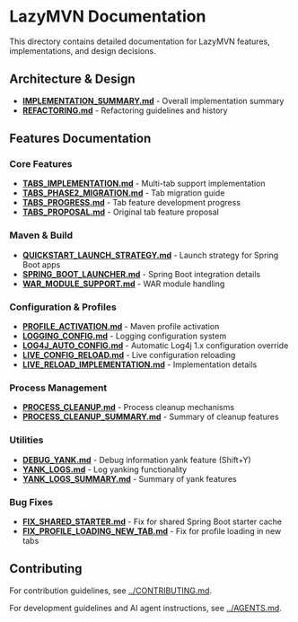 # LazyMVN Documentation

This directory contains detailed documentation for LazyMVN features, implementations, and design decisions.

## Architecture & Design

- **[IMPLEMENTATION_SUMMARY.md](IMPLEMENTATION_SUMMARY.md)** - Overall implementation summary
- **[REFACTORING.md](REFACTORING.md)** - Refactoring guidelines and history

## Features Documentation

### Core Features
- **[TABS_IMPLEMENTATION.md](TABS_IMPLEMENTATION.md)** - Multi-tab support implementation
- **[TABS_PHASE2_MIGRATION.md](TABS_PHASE2_MIGRATION.md)** - Tab migration guide
- **[TABS_PROGRESS.md](TABS_PROGRESS.md)** - Tab feature development progress
- **[TABS_PROPOSAL.md](TABS_PROPOSAL.md)** - Original tab feature proposal

### Maven & Build
- **[QUICKSTART_LAUNCH_STRATEGY.md](QUICKSTART_LAUNCH_STRATEGY.md)** - Launch strategy for Spring Boot apps
- **[SPRING_BOOT_LAUNCHER.md](SPRING_BOOT_LAUNCHER.md)** - Spring Boot integration details
- **[WAR_MODULE_SUPPORT.md](WAR_MODULE_SUPPORT.md)** - WAR module handling

### Configuration & Profiles
- **[PROFILE_ACTIVATION.md](PROFILE_ACTIVATION.md)** - Maven profile activation
- **[LOGGING_CONFIG.md](LOGGING_CONFIG.md)** - Logging configuration system
- **[LOG4J_AUTO_CONFIG.md](LOG4J_AUTO_CONFIG.md)** - Automatic Log4j 1.x configuration override
- **[LIVE_CONFIG_RELOAD.md](LIVE_CONFIG_RELOAD.md)** - Live configuration reloading
- **[LIVE_RELOAD_IMPLEMENTATION.md](LIVE_RELOAD_IMPLEMENTATION.md)** - Implementation details

### Process Management
- **[PROCESS_CLEANUP.md](PROCESS_CLEANUP.md)** - Process cleanup mechanisms
- **[PROCESS_CLEANUP_SUMMARY.md](PROCESS_CLEANUP_SUMMARY.md)** - Summary of cleanup features

### Utilities
- **[DEBUG_YANK.md](DEBUG_YANK.md)** - Debug information yank feature (Shift+Y)
- **[YANK_LOGS.md](YANK_LOGS.md)** - Log yanking functionality
- **[YANK_LOGS_SUMMARY.md](YANK_LOGS_SUMMARY.md)** - Summary of yank features

### Bug Fixes
- **[FIX_SHARED_STARTER.md](FIX_SHARED_STARTER.md)** - Fix for shared Spring Boot starter cache
- **[FIX_PROFILE_LOADING_NEW_TAB.md](FIX_PROFILE_LOADING_NEW_TAB.md)** - Fix for profile loading in new tabs

## Contributing

For contribution guidelines, see [../CONTRIBUTING.md](../CONTRIBUTING.md).

For development guidelines and AI agent instructions, see [../AGENTS.md](../AGENTS.md).
